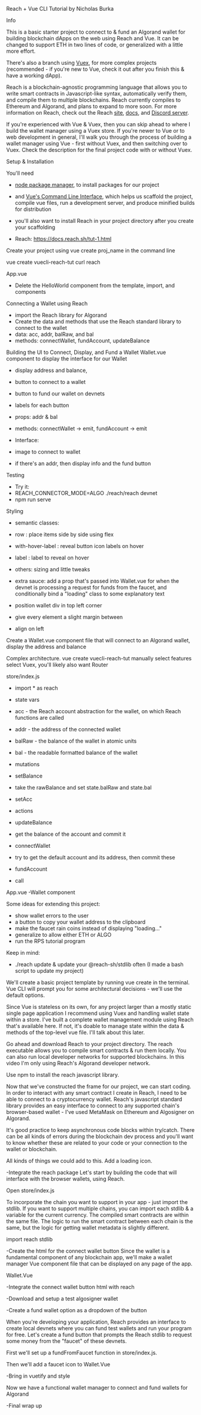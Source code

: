 Reach + Vue CLI Tutorial
by Nicholas Burka

Info

This is a basic starter project to connect to & fund an Algorand wallet for building blockchain dApps on the web using Reach and Vue. It can be changed to support ETH in two lines of code, or generalized with a little more effort.

There's also a branch using [Vuex](), for more complex projects (recommended - if you're new to Vue, check it out after you finish this & have a working dApp).

Reach is a blockchain-agnostic programming language that allows you to write smart contracts in Javascript-like syntax, automatically verify them, and compile them to multiple blockchains. Reach currently compiles to Ethereum and Algorand, and plans to expand to more soon. For more information on Reach, check out the Reach [site](), [docs](), and [Discord server]().

If you're experienced with Vue & Vuex, then you can skip ahead to where I build the wallet manager using a Vuex store. If you're newer to Vue or to web development in general, I'll walk you through the process of building a wallet manager using Vue - first without Vuex, and then switching over to Vuex. Check the description for the final project code with or without Vuex.

Setup & Installation

You'll need
- [node package manager](), to install packages for our project
- and [Vue's Command Line Interface](), which helps us scaffold the project, compile vue files, run a development server, and produce minified builds for distribution

- you'll also want to install Reach in your project directory after you create your scaffolding
- Reach: https://docs.reach.sh/tut-1.html 

Create your project using vue create proj_name in the command line

vue create vuecli-reach-tut
curl reach

App.vue
- Delete the HelloWorld component from the template, import, and components

Connecting a Wallet using Reach
- import the Reach library for Algorand
- Create the data and methods that use the Reach standard library to connect to the wallet
- data: acc, addr, balRaw, and bal
- methods: connectWallet, fundAccount, updateBalance

Building the UI to Connect, Display, and Fund a Wallet
Wallet.vue component to display the interface for our Wallet
- display address and balance,
- button to connect to a wallet
- button to fund our wallet on devnets
- labels for each button

- props: addr & bal
- methods: connectWallet -> emit, fundAccount -> emit
- Interface:
- image to connect to wallet
- if there's an addr, then display info and the fund button

Testing
- Try it: 
- REACH_CONNECTOR_MODE=ALGO ./reach/reach devnet
- npm run serve 

Styling
- semantic classes:
 - row : place items side by side using flex
 - with-hover-label : reveal button icon labels on hover
 - label : label to reveal on hover
 - others: sizing and little tweaks
 - extra sauce: add a prop that's passed into Wallet.vue for when the devnet is processing a request for funds from the faucet, and conditionally bind a "loading" class to some explanatory text

- position wallet div in top left corner
- give every element a slight margin between
- align on left


Create a Wallet.vue component file that will connect to an Algorand wallet, display the address and balance

Complex architecture.
vue create vuecli-reach-tut
manually select features
select Vuex, you'll likely also want Router

store/index.js
- import * as reach 
- state vars
- acc - the Reach account abstraction for the wallet, on which Reach functions are called
- addr - the address of the connected wallet
- balRaw - the balance of the wallet in atomic units
- bal - the readable formatted balance of the wallet

- mutations
- setBalance
 - take the rawBalance and set state.balRaw and state.bal
- setAcc

- actions
- updateBalance
- get the balance of the account and commit it

- connectWallet
- try to get the default account and its address, then commit these

- fundAccount 
- call 

App.vue
-Wallet component

Some ideas for extending this project:
- show wallet errors to the user
- a button to copy your wallet address to the clipboard
- make the faucet rain coins instead of displaying "loading..."
- generalize to allow either ETH or ALGO
- run the RPS tutorial program

Keep in mind:
- ./reach update & update your @reach-sh/stdlib often (I made a bash script to update my project)

We'll create a basic project template by running vue create in the terminal. Vue CLI will prompt you for some architectural decisions - we'll use the default options.

Since Vue is stateless on its own, for any project larger than a mostly static single page application I recommend using Vuex and handling wallet state within a store. I've built a complete wallet management module using Reach that's available here. If not, it's doable to manage state within the data & methods of the top-level vue file. I'll talk about this later.

Go ahead and download Reach to your project directory. The reach executable allows you to compile smart contracts & run them locally. You can also run local developer networks for supported blockchains. In this video I'm only using Reach's Algorand developer network.

Use npm to install the reach javascript library.

Now that we've constructed the frame for our project, we can start coding. In order to interact with any smart contract I create in Reach, I need to be able to connect to a cryptocurrency wallet. Reach's javascript standard library provides an easy interface to connect to any supported chain's browser-based wallet - I've used MetaMask on Ethereum and Algosigner on Algorand. 

It's good practice to keep asynchronous code blocks within try/catch. There can be all kinds of errors during the blockchain dev process and you'll want to know whether these are related to your code or your connection to the wallet or blockchain.

All kinds of things we could add to this. Add a loading icon.

-Integrate the reach package
Let's start by building the code that will interface with the browser wallets, using Reach.

Open store/index.js 

To incorporate the chain you want to support in your app - just import the stdlib. If you want to support multiple chains, you can import each stdlib & a variable for the current currency. The compiled smart contracts are within the same file. The logic to run the smart contract between each chain is the same, but the logic for getting wallet metadata is slightly different.

import reach stdlib

-Create the html for the connect wallet button
Since the wallet is a fundamental component of any blockchain app, we'll make a wallet manager Vue component file that can be displayed on any page of the app.

Wallet.Vue

-Integrate the connect wallet button html with reach

-Download and setup a test algosigner wallet

-Create a fund wallet option as a dropdown of the button

When you're developing your application, Reach provides an interface to create local devnets where you can fund test wallets and run your program for free. Let's create a fund button that prompts the Reach stdlib to request some money from the "faucet" of these devnets.

First we'll set up a fundFromFaucet function in store/index.js.

Then we'll add a faucet icon to Wallet.Vue 

-Bring in vuetify and style

Now we have a functional wallet manager to connect and fund wallets for Algorand 

-Final wrap up